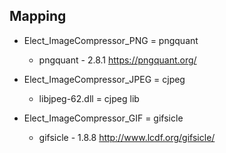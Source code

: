 ## Mapping

- Elect_ImageCompressor_PNG = pngquant
    + pngquant - 2.8.1 https://pngquant.org/
    
- Elect_ImageCompressor_JPEG = cjpeg
    + libjpeg-62.dll = cjpeg lib
    
- Elect_ImageCompressor_GIF = gifsicle
    + gifsicle - 1.8.8 http://www.lcdf.org/gifsicle/